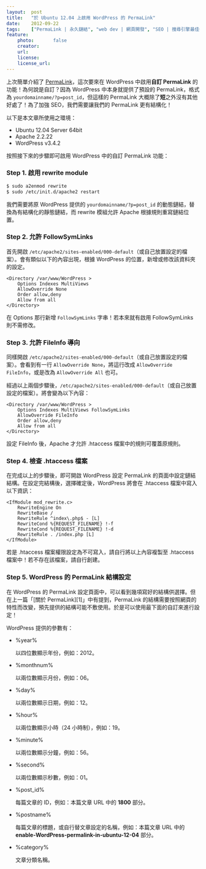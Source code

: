 ```yaml
---
layout:  post
title:   "於 Ubuntu 12.04 上啟用 WordPress 的 PermaLink"
date:    2012-09-22
tags:    ["PermaLink | 永久鏈結", "web dev | 網頁開發", "SEO | 搜尋引擎最佳化", "Ubuntu", "Linux", "WordPress"]
feature:
    photo:       false
    creator:     
    url:         
    license:     
    license_url: 
---
```


上次簡單介紹了 [PermaLink](http://blog.kuoe0.tw/posts/2012/09/12/about-permalink)，這次要來在 WordPress 中啟用**自訂 PermaLink** 的功能！為何說是自訂？因為 WordPress 中本身就提供了預設的 PermaLink，格式為 `yourdomainname/?p=post_id`，但這樣的 PermaLink 大概除了**短**之外沒有其他好處了！為了加強 SEO，我們需要讓我們的 PermaLink 更有結構化！

以下是本文章所使用之環境：

- Ubuntu 12.04 Server 64bit
- Apache 2.2.22
- WordPress v3.4.2

按照接下來的步驟即可啟用 WordPress 中的自訂 PermaLink 功能：

### Step 1. 啟用 rewrite module

```bash
$ sudo a2enmod rewrite
$ sudo /etc/init.d/apache2 restart
```
	
我們需要將原 WordPress 提供的 `yourdomainname/?p=post_id` 的動態鏈結，替換為有結構化的靜態鏈結，而 rewrite 模組允許 Apache 根據規則重寫鏈結位置。

### Step 2. 允許 FollowSymLinks

首先開啟 `/etc/apache2/sites-enabled/000-default`（或自己放置設定的檔案）。會有類似以下的內容出現，根據 WordPress 的位置，新增或修改該資料夾的設定。

```
<Directory /var/www/WordPress >
	Options Indexes MultiViews
	AllowOverride None
	Order allow,deny
	Allow from all
</Directory>
```

在 Options 那行新增 `FollowSymLinks` 字串！若本來就有啟用 FollowSymLinks 則不需修改。

### Step 3. 允許 FileInfo 導向

同樣開啟 `/etc/apache2/sites-enabled/000-default`（或自己放置設定的檔案）。會看到有一行 `AllowOverride None`，將這行改成 `AllowOverride FileInfo`，或是改為 `AllowOverride All` 也可。

經過以上兩個步驟後，`/etc/apache2/sites-enabled/000-default`（或自己放置設定的檔案）。將會變為以下內容：

```
<Directory /var/www/WordPress >
	Options Indexes MultiViews FollowSymLinks
	AllowOverride FileInfo
	Order allow,deny
	Allow from all
</Directory>
```
	
設定 FileInfo 後，Apache 才允許 .htaccess 檔案中的規則可覆蓋原規則。

### Step 4. 檢查 .htaccess 檔案

在完成以上的步驟後，即可開啟 WordPress 設定 PermaLink 的頁面中設定鏈結結構。在設定完結構後，選擇確定後，WordPress 將會在 .htaccess 檔案中寫入以下資訊：

```
<IfModule mod_rewrite.c>
	RewriteEngine On
	RewriteBase /
	RewriteRule ^index\.php$ - [L]
	RewriteCond %{REQUEST_FILENAME} !-f
	RewriteCond %{REQUEST_FILENAME} !-d
	RewriteRule . /index.php [L]
</IfModule>
```

若是 .htaccess 檔案權限設定為不可寫入，請自行將以上內容複製至 .htaccess 檔案中！若不存在該檔案，請自行創建。

### Step 5. WordPress 的 PermaLink 結構設定

在 WordPress 的 PermaLink 設定頁面中，可以看到幾項寫好的結構供選擇。但在上一篇「[關於 PermaLink][1]」中有提到，PermaLink 的結構需要按照網頁的特性而改變，預先提供的結構可能不敷使用。於是可以使用最下面的自訂來進行設定！

WordPress 提供的參數有：

- %year%

	以四位數顯示年份，例如：2012。

- %monthnum%

	以兩位數顯示月份，例如：06。

- %day%

	以兩位數顯示日期，例如：12。
	
- %hour%

	以兩位數顯示小時（24 小時制），例如：19。
- %minute%

	以兩位數顯示分鐘，例如：56。
	
- %second%

	以兩位數顯示秒數，例如：01。

- %post_id%

	每篇文章的 ID，例如：本篇文章 URL 中的 **1800** 部分。
	
- %postname%

	每篇文章的標題，或自行替文章設定的名稱，例如：本篇文章 URL 中的 **enable-WordPress-permalink-in-ubuntu-12-04** 部分。

- %category%

	文章分類名稱。	

